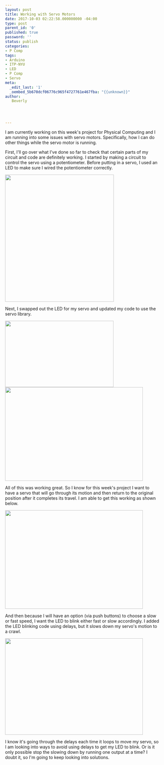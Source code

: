 ```yaml
---
layout: post
title: Working with Servo Motors
date: 2017-10-03 02:22:58.000000000 -04:00
type: post
parent_id: '0'
published: true
password: ''
status: publish
categories:
- P Comp
tags:
- Arduino
- ITP-NYU
- LED
- P Comp
- Servo
meta:
  _edit_last: '1'
  _oembed_5b670dcf06776c965f4727761e467fba: "{{unknown}}"
author:
   Beverly




---
```

<p>I am currently working on this week's project for Physical Computing and I am running into some issues with servo motors. Specifically, how I can do other things while the servo motor is running.</p>
<p>First, I'll go over what I've done so far to check that certain parts of my circuit and code are definitely working. I started by making a circuit to control the servo using a potentiometer. Before putting in a servo, I used an LED to make sure I wired the potentiometer correctly.</p>
<p><img class="alignnone wp-image-248" src="{{ site.baseurl }}/assets/old-wp-content/LED-potentiometer-circuit-smallerfile.gif" alt="" width="355" height="414" /></p>
<p>Next, I swapped out the LED for my servo and updated my code to use the servo library.</p>
<p><img class="alignnone wp-image-250" src="{{ site.baseurl }}/assets/old-wp-content/servo-pot-circuit-diagram.jpg" alt="" width="354" height="216" /><br />
<img class="alignnone wp-image-251" src="{{ site.baseurl }}/assets/old-wp-content/servo-pot-circuit-smallerfile.gif" alt="" width="450" height="305" /><br />
<script src="https://gist.github.com/bevchou/1b8d92861187a6f2c58ebc6160330f91.js"></script></p>
<p>All of this was working great. So I know for this week's project I want to have a servo that will go through its motion and then return to the original position after it completes its travel. I am able to get this working as shown below.</p>
<p><img class="alignnone wp-image-251" src="{{ site.baseurl }}/assets/old-wp-content/scissor-servo-without-led-blink-smallerfile.gif" alt="" width="450" height="321" /></p>
<p>And then because I will have an option (via push buttons) to choose a slow or fast speed, I want the LED to blink either fast or slow accordingly. I added the LED blinking code using delays, but it slows down my servo's motion to a crawl.</p>
<p><img class="alignnone wp-image-251" src="{{ site.baseurl }}/assets/old-wp-content/servo-with-led-blink-moving-hella-slow-smallerfile.gif" alt="" width="450" height="314" /><br />
<script src="https://gist.github.com/bevchou/5642bd62908db30b10f20e5837289bb4.js"></script></p>
<p>I know it's going through the delays each time it loops to move my servo, so I am looking into ways to avoid using delays to get my LED to blink. Or is it only possible stop the slowing down by running one output at a time? I doubt it, so I'm going to keep looking into solutions.</p>

